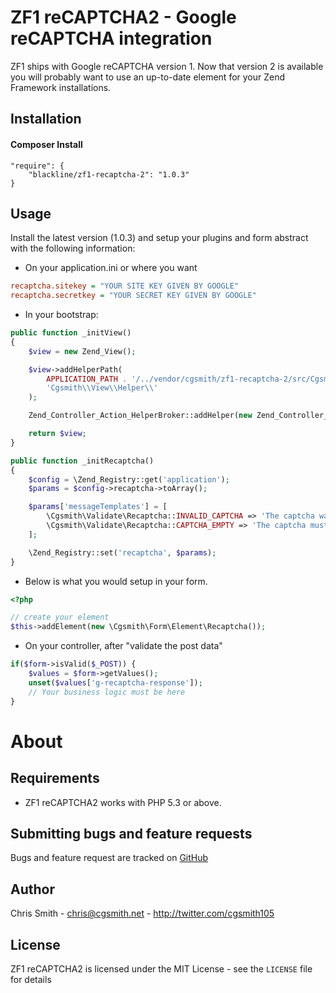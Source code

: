 ZF1 reCAPTCHA2 - Google reCAPTCHA integration
==============================

ZF1 ships with Google reCAPTCHA version 1.  Now that version 2 is available
you will probably want to use an up-to-date element for your Zend Framework installations.

Installation
-----

#### Composer Install

    "require": {
        "blackline/zf1-recaptcha-2": "1.0.3"
    }


Usage
-----

Install the latest version (1.0.3) and setup your plugins and form abstract with the following information:

* On your application.ini or where you want

```ini
recaptcha.sitekey = "YOUR SITE KEY GIVEN BY GOOGLE"
recaptcha.secretkey = "YOUR SECRET KEY GIVEN BY GOOGLE"
```

* In your bootstrap:

```php
public function _initView()
{
    $view = new Zend_View();

    $view->addHelperPath(
        APPLICATION_PATH . '/../vendor/cgsmith/zf1-recaptcha-2/src/Cgsmith/View/Helper',
        'Cgsmith\\View\\Helper\\'
    );

    Zend_Controller_Action_HelperBroker::addHelper(new Zend_Controller_Action_Helper_ViewRenderer($view));

    return $view;
}

public function _initRecaptcha()
{
    $config = \Zend_Registry::get('application');
    $params = $config->recaptcha->toArray();

    $params['messageTemplates'] = [
        \Cgsmith\Validate\Recaptcha::INVALID_CAPTCHA => 'The captcha was invalid', // set custom/translated message
        \Cgsmith\Validate\Recaptcha::CAPTCHA_EMPTY => 'The captcha must be completed'
    ];

    \Zend_Registry::set('recaptcha', $params);
}
```


* Below is what you would setup in your form.

```php
<?php

// create your element
$this->addElement(new \Cgsmith\Form\Element\Recaptcha());

```

* On your controller, after "validate the post data"

```php
if($form->isValid($_POST)) {
	$values = $form->getValues();
	unset($values['g-recaptcha-response']);
	// Your business logic must be here
}
```

About
=====

Requirements
------------

- ZF1 reCAPTCHA2 works with PHP 5.3 or above.

Submitting bugs and feature requests
------------------------------------

Bugs and feature request are tracked on [GitHub](https://github.com/cgsmith/zf1-recaptcha-2/issues)

Author
------

Chris Smith - <chris@cgsmith.net> - <http://twitter.com/cgsmith105>

License
-------

ZF1 reCAPTCHA2 is licensed under the MIT License - see the `LICENSE` file for details
